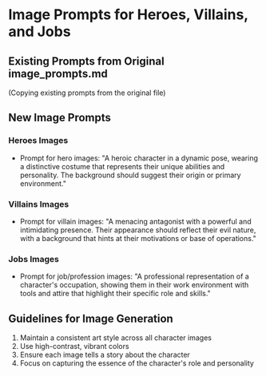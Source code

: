 # Image Prompts for Heroes, Villains, and Jobs

## Existing Prompts from Original image_prompts.md
(Copying existing prompts from the original file)

## New Image Prompts

### Heroes Images
- Prompt for hero images: "A heroic character in a dynamic pose, wearing a distinctive costume that represents their unique abilities and personality. The background should suggest their origin or primary environment."

### Villains Images
- Prompt for villain images: "A menacing antagonist with a powerful and intimidating presence. Their appearance should reflect their evil nature, with a background that hints at their motivations or base of operations."

### Jobs Images
- Prompt for job/profession images: "A professional representation of a character's occupation, showing them in their work environment with tools and attire that highlight their specific role and skills."

## Guidelines for Image Generation
1. Maintain a consistent art style across all character images
2. Use high-contrast, vibrant colors
3. Ensure each image tells a story about the character
4. Focus on capturing the essence of the character's role and personality